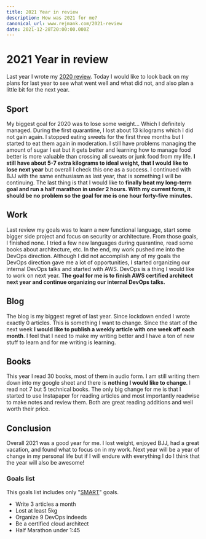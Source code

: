 ```yaml
---
title: 2021 Year in review
description: How was 2021 for me?
canonical_url: www.rejmank.com/2021-review
date: 2021-12-28T20:00:00.000Z
---
```

# 2021 Year in review
Last year I wrote my [2020 review](https://rejmank.com/post/2020-review). Today I would like to look back on my plans for last year to see what went well and what did not, and also plan a little bit for the next year. 

## Sport 
My biggest goal for 2020 was to lose some weight... Which I definitely managed. During the first quarantine, I lost about 13 kilograms which I did not gain again. I stopped eating sweets for the first three months but I started to eat them again in moderation. I still have problems managing the amount of sugar I eat but it gets better and learning how to manage food better is more valuable than crossing all sweats or junk food from my life. **I still have about 5-7 extra kilograms to ideal weight, that I would like to lose next year** but overall I check this one as a success. I continued with BJJ with the same enthusiasm as last year, that is something I will be continuing. The last thing is that I would like to **finally beat my long-term goal and run a half marathon in under 2 hours. With my current form, it should be no problem so the goal for me is one hour forty-five minutes.** 

## Work
Last review my goals was to learn a new functional language, start some bigger side project and focus on security or architecture. From those goals, I finished none. I tried a few new languages during quarantine, read some books about architecture, etc. In the end, my work pushed me into the DevOps direction. Although I did not accomplish any of my goals the DevOps direction gave me a lot of opportunities, I started organizing our internal DevOps talks and started with AWS. DevOps is a thing I would like to work on next year. **The goal for me is to finish AWS certified architect next year and continue organizing our internal DevOps talks.**

## Blog
The blog is my biggest regret of last year. Since lockdown ended I wrote exactly 0 articles. This is something I want to change. Since the start of the next week **I would like to publish a weekly article with one week off each month**. I feel that I need to make my writing better and I have a ton of new stuff to learn and for me writing is learning.

## Books
This year I read 30 books, most of them in audio form. I am still writing them down into my google sheet and there is **nothing I would like to change**. I read not 7 but 5 technical books. The only big change for me is that I started to use Instapaper for reading articles and most importantly readwise to make notes and review them. Both are great reading additions and well worth their price. 

## Conclusion
Overall 2021 was a good year for me. I lost weight, enjoyed BJJ, had a great vacation, and found what to focus on in my work. Next year will be a year of change in my personal life but if I will endure with everything I do I think that the year will also be awesome!

### Goals list
This goals list includes only "[SMART](https://en.wikipedia.org/wiki/SMART_criteria)" goals.
- Write 3 articles a month
- Lost at least 5kg
- Organize 9 DevOps indeeds
- Be a certified cloud architect
- Half Marathon under 1:45